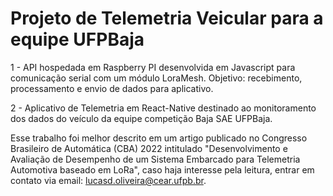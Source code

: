 # Projeto de Telemetria Veicular para a equipe UFPBaja
1 - API hospedada em Raspberry PI desenvolvida em Javascript para comunicação serial com um módulo LoraMesh. Objetivo: recebimento, processamento e envio de dados para aplicativo.

2 - Aplicativo de Telemetria em React-Native destinado ao monitoramento dos dados do veículo da equipe competição Baja SAE UFPBaja. 

Esse trabalho foi melhor descrito em um artigo publicado no Congresso Brasileiro de Automática (CBA) 2022 intitulado "Desenvolvimento e Avaliação de Desempenho de um Sistema Embarcado para Telemetria Automotiva baseado em LoRa", caso haja interesse pela leitura, entrar em contato via email: lucasd.oliveira@cear.ufpb.br.


